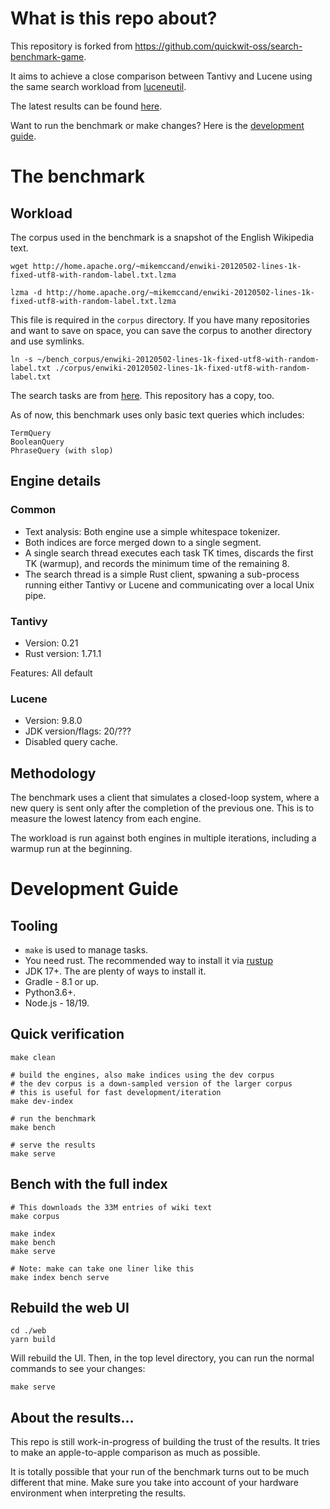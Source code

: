 
# What is this repo about?
This repository is forked from https://github.com/quickwit-oss/search-benchmark-game.

It aims to achieve a close comparison between Tantivy and Lucene using the same search workload from [luceneutil](https://github.com/mikemccand/luceneutil).

The latest results can be found [here](https://tony-x.github.io/search-benchmark-game/).

Want to run the benchmark or make changes? Here is the [development guide](#development-guide).

# The benchmark
## Workload
The corpus used in the benchmark is a snapshot of the English Wikipedia text.

```
wget http://home.apache.org/~mikemccand/enwiki-20120502-lines-1k-fixed-utf8-with-random-label.txt.lzma
```
```
lzma -d http://home.apache.org/~mikemccand/enwiki-20120502-lines-1k-fixed-utf8-with-random-label.txt.lzma
```
This file is required in the `corpus` directory. If you have many repositories and want to save on space, you can save the corpus to another directory and use symlinks.
```
ln -s ~/bench_corpus/enwiki-20120502-lines-1k-fixed-utf8-with-random-label.txt ./corpus/enwiki-20120502-lines-1k-fixed-utf8-with-random-label.txt
```

The search tasks are from [here](https://github.com/mikemccand/luceneutil/blob/master/tasks/wikimedium.1M.nostopwords.tasks). This repository has a copy, too.

As of now, this benchmark uses only basic text queries which includes:
```
TermQuery
BooleanQuery
PhraseQuery (with slop)
```

## Engine details
### Common
* Text analysis: Both engine use a simple whitespace tokenizer.
* Both indices are force merged down to a single segment.
* A single search thread executes each task TK times, discards the first TK (warmup), and records the minimum time of the remaining 8.
* The search thread is a simple Rust client, spwaning a sub-process running either Tantivy or Lucene and communicating over a local Unix pipe.

### Tantivy
* Version: 0.21
* Rust version: 1.71.1

Features: All default

### Lucene
* Version: 9.8.0
* JDK version/flags: 20/???
* Disabled query cache.


## Methodology
The benchmark uses a client that simulates a closed-loop system, where a new query is sent only after the completion of the previous one. This is to measure the lowest latency from each engine.

The workload is run against both engines in multiple iterations, including a warmup run at the beginning.

# Development Guide
## Tooling
* `make` is used to manage tasks.
* You need rust. The recommended way to install it via [rustup](https://www.rust-lang.org/tools/install)
* JDK 17+. The are plenty of ways to install it.
* Gradle - 8.1 or up.
* Python3.6+.
* Node.js - 18/19.

## Quick verification
```
make clean

# build the engines, also make indices using the dev corpus
# the dev corpus is a down-sampled version of the larger corpus
# this is useful for fast development/iteration
make dev-index

# run the benchmark
make bench

# serve the results
make serve
```

## Bench with the full index
```
# This downloads the 33M entries of wiki text
make corpus

make index
make bench
make serve

# Note: make can take one liner like this
make index bench serve
```

## Rebuild the web UI
```
cd ./web
yarn build
```
Will rebuild the UI. Then, in the top level directory, you can run the normal commands to see your changes:
```
make serve
```

## About the results...
This repo is still work-in-progress of building the trust of the results. It tries to make an apple-to-apple comparison as much as possible.

It is totally possible that your run of the benchmark turns out to be much different that mine. Make sure you take into account of your hardware environment when interpreting the results.
